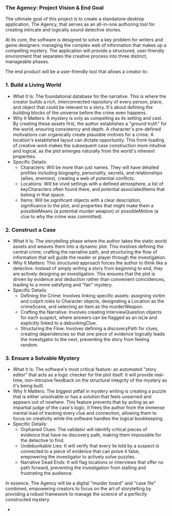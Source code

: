### The Agency: Project Vision & End Goal

The ultimate goal of this project is to create a standalone desktop application, The Agency, that serves as an all-in-one authoring tool for creating intricate and logically sound detective stories.

At its core, the software is designed to solve a key problem for writers and game designers: managing the complex web of information that makes up a compelling mystery. The application will provide a structured, user-friendly environment that separates the creative process into three distinct, manageable phases.

The end product will be a user-friendly tool that allows a creator to:

### **1\. Build a Living World**

* What It Is: The foundational database for the narrative. This is where the creator builds a rich, interconnected repository of every person, place, and object that could be relevant to a story. It's about defining the building blocks of the universe before the crime even happens.  
* Why It Matters: A mystery is only as compelling as its setting and cast. By creating these assets first, the author establishes a "ground truth" for the world, ensuring consistency and depth. A character's pre-defined motivations can organically create plausible motives for a crime. A location's established layout can dictate opportunity. This front-loading of creative work makes the subsequent case construction more intuitive and logical, as the plot emerges naturally from the world's inherent properties.  
* Specific Details:  
  * Characters: Will be more than just names. They will have detailed profiles including biography, personality, secrets, and relationships (allies, enemies), creating a web of potential conflicts.  
  * Locations: Will be vivid settings with a defined atmosphere, a list of keyCharacters often found there, and potential associatedItems that belong in that space.  
  * Items: Will be significant objects with a clear description, significance to the plot, and properties that might make them a possibleMeans (a potential murder weapon) or possibleMotive (a clue to why the crime was committed).

### **2\. Construct a Case**

* What It Is: The storytelling phase where the author takes the static world assets and weaves them into a dynamic plot. This involves defining the central crime, crafting the narrative path, and structuring the flow of information that will guide the reader or player through the investigation.  
* Why It Matters: This structured approach forces the author to think like a detective. Instead of simply writing a story from beginning to end, they are actively designing an investigation. This ensures that the plot is driven by evidence and deduction rather than convenient coincidences, leading to a more satisfying and "fair" mystery.  
* Specific Details:  
  * Defining the Crime: Involves linking specific assets: assigning victim and culprit roles to Character objects, designating a Location as the crimeScene, and selecting an Item as the murderWeapon.  
  * Crafting the Narrative: Involves creating InterviewQuestion objects for each suspect, where answers can be flagged as an isLie and explicitly linked to a debunkingClue.  
  * Structuring the Flow: Involves defining a discoveryPath for clues, creating dependencies so that one piece of evidence logically leads the investigator to the next, preventing the story from feeling random.

### **3\. Ensure a Solvable Mystery**

* What It Is: The software's most critical feature: an automated "story editor" that acts as a logic checker for the plot itself. It will provide real-time, non-intrusive feedback on the structural integrity of the mystery as it's being built.  
* Why It Matters: The biggest pitfall in mystery writing is creating a puzzle that is either unsolvable or has a solution that feels unearned and appears out of nowhere. This feature prevents that by acting as an impartial judge of the case's logic. It frees the author from the immense mental load of tracking every clue and connection, allowing them to focus on creativity while the software handles the logical bookkeeping.  
* Specific Details:  
  * Orphaned Clues: The validator will identify critical pieces of evidence that have no discovery path, making them impossible for the detective to find.  
  * Undebunkable Lies: It will verify that every lie told by a suspect is connected to a piece of evidence that can prove it false, empowering the investigator to actively solve puzzles.  
  * Narrative Dead Ends: It will flag locations or interviews that offer no path forward, preventing the investigation from stalling and frustrating the audience.

In essence, The Agency will be a digital "murder board" and "case file" combined, empowering creators to focus on the art of storytelling by providing a robust framework to manage the science of a perfectly constructed mystery.

* 